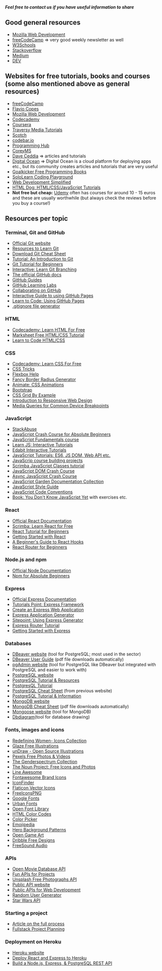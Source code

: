 ***Feel free to contact us if you have useful information to share*** 

## Good general resources
* [Mozilla Web Development](https://developer.mozilla.org/en-US/)
* [freeCodeCamp](https://www.freecodecamp.org/news/) => very good weekly newsletter as well
* [W3Schools](https://www.w3schools.com/)
* [Stackoverflow](https://stackoverflow.com/)
* [Medium](https://medium.com/topic/javascript)
* [DEV](https://dev.to/)



## Websites for free tutorials, books and courses (some also mentioned above as general resources)
* [freeCodeCamp](https://www.freecodecamp.org/)
* [Flavio Copes](https://flaviocopes.com/)
* [Mozilla Web Development](https://developer.mozilla.org/en-US/docs/Learn)
* [Codecademy](https://www.codecademy.com/)
* [Coursera](https://www.coursera.org/)
* [Traversy Media Tutorials](https://www.youtube.com/channel/UC29ju8bIPH5as8OGnQzwJyA)
* [Scotch](https://scotch.io/)
* [codebar.io](https://www.youtube.com/channel/UCEYz232agE47GHUq8wneBCA/videos)
* [Programming Hub](https://www.programminghub.io/)
* [CoreyMS](https://coreyms.com/category/development)
* [Dave Ceddia](https://daveceddia.com/archives/) => articles and tutorials
* [Digital Ocean](https://www.digitalocean.com/community/tutorials) => Digital Ocean is a cloud platform for deploying apps etc., but its community creates articles and tutorials that are very useful
* [Goalkicker Free Programming Books](https://books.goalkicker.com/)
* [SoloLearn Coding Playground](https://www.sololearn.com/home)
* [Web Development Simplified](https://www.youtube.com/channel/UCFbNIlppjAuEX4znoulh0Cw)
* [HTML Dog: HTML/CSS/JavaScript Tutorials](https://htmldog.com/)
* **Not free but cheap:** [Udemy](https://www.udemy.com/) often has courses for around 10 - 15 euros and these are usually worthwhile (but always check the reviews before you buy a course!)


## Resources per topic

### Terminal, Git and GitHub
* [Official Git website](https://git-scm.com/)
* [Resources to Learn Git](https://try.github.io/)
* [Download Git Cheat Sheet](https://education.github.com/git-cheat-sheet-education.pdf)
* [Tutorial: An Introduction to Git](https://www.youtube.com/watch?v=lRzM2F_R6lY)
* [Git Tutorial for Beginners](https://intellipaat.com/blog/tutorial/devops-tutorial/git-tutorial/)
* [Interactive: Learn Git Branching](https://learngitbranching.js.org/)
* [The official GitHub docs](https://docs.github.com/en)
* [GitHub Guides](https://guides.github.com/)
* [GitHub Learning Labs](https://lab.github.com/)
* [Collaborating on GitHub](https://faun.pub/collaborating-on-github-22fd5886fce)
* [Interactive Guide to using GitHub Pages](https://www.thinkful.com/learn/a-guide-to-using-github-pages/)
* [Learn to Code: Using GitHub Pages](https://learntocodewith.me/tutorials/github-pages/)
* [.gitignore file generator](https://www.toptal.com/developers/gitignore)


### HTML 
* [Codecademy: Learn HTML For Free](https://www.codecademy.com/learn/learn-html)
* [Marksheet Free HTML/CSS Tutorial](https://marksheet.io/)
* [Learn to Code HTML/CSS](https://learn.shayhowe.com/html-css/)

### CSS
* [Codecademy: Learn CSS For Free](https://www.codecademy.com/learn/learn-css)
* [CSS Tricks](https://css-tricks.com/)
* [Flexbox Help](https://flexbox.help/)
* [Fancy Border Radius Generator](https://9elements.github.io/fancy-border-radius/full-control.html)
* [Animate: CSS Animations](https://animate.style/)
* [Bootstrap](https://getbootstrap.com/)
* [CSS Grid By Example](https://gridbyexample.com/examples/)
* [Introduction to Responsive Web Design](https://www.youtube.com/watch?v=srvUrASNj0s)
* [Media Queries for Common Device Breakpoints](https://responsivedesign.is/develop/browser-feature-support/media-queries-for-common-device-breakpoints/)


### JavaScript
* [StackAbuse](https://stackabuse.com/tag/javascript/)
* [JavaScript Crash Course for Absolute Beginners](https://www.youtube.com/watch?v=hdI2bqOjy3c)
* [JavaScript Fundamentals course](https://javascript.info/first-steps)
* [Learn JS: Interactive Tutorials](https://www.learn-js.org/)
* [Edabit Interactive Tutorials](https://edabit.com/tutorial/javascript)
* [JavaScript Tutorials: ES6, JS DOM, Web API etc.](https://www.javascripttutorial.net/)
* [JavaScrip course building projects](https://scotch.io/courses/getting-started-with-javascript-for-web-development)
* [Scrimba JavaScript Classes tutorial](https://scrimba.com/scrim/cQnMDHD?pl=p4Mrt9)
* [JavaScript DOM Crash Course](https://www.youtube.com/watch?v=0ik6X4DJKCc)
* [Async JavaScript Crash Course](https://www.youtube.com/watch?v=PoRJizFvM7s)
* [JavaScript Garden Documentation Collection](https://bonsaiden.github.io/JavaScript-Garden/)
* [JavaScript Style Guide](https://education.launchcode.org/js-independent-track/appendices/style-guide.html)
* [JavaScript Code Conventions](https://www.crockford.com/code.html)
* [Book: You Don't Know JavaScript Yet](https://github.com/getify/You-Dont-Know-JS/blob/2nd-ed/get-started/README.md) with exercises etc.


### React
* [Official React Documentation](https://reactjs.org)
* [Scrimba: Learn React for Free](https://scrimba.com/learn/learnreact)
* [React Tutorial for Beginners](https://ibaslogic.com/react-tutorial-for-beginners/)
* [Getting Started with React](https://www.sitepoint.com/getting-started-react-beginners-guide/)
* [A Beginner's Guide to React Hooks](https://welearncode.com/beginners-guide-react-2020/)
* [React Router for Beginners](https://www.youtube.com/watch?v=91F8reC8kvo)


### Node.js and npm
* [Official Node Documentation](https://nodejs.org/en/)
* [Npm for Absolute Beginners](https://nodesource.com/blog/an-absolute-beginners-guide-to-using-npm/)


### Express
* [Official Express Documentation](https://expressjs.com/)
* [Tutorials Point: Express Framework](https://www.tutorialspoint.com/nodejs/nodejs_express_framework.htm)
* [Create an Express Web Application](https://www.tutorialsteacher.com/nodejs/expressjs-web-application)
* [Express Application Generator](https://expressjs.com/en/starter/generator.html)
* [Sitepoint: Using Express Generator](https://www.sitepoint.com/create-new-express-js-apps-with-express-generator/)
* [Express Router Tutorial](https://learncybers.com/express-router-easy-static-dynamic-routing/)
* [Getting Started with Express](https://www.youtube.com/watch?v=Z04bkB7g36E)

### Databases
* [DBeaver website](https://dbeaver.com/) (tool for PostgreSQL; most used in the sector)
* [DBeaver User Guide](https://dbeaver.com/doc/dbeaver.pdf) (pdf file downloads automatically)
* [pgAdmin website](https://www.pgadmin.org/) (tool for PostgreSQL like DBeaver but integrated with PostgreSQL and easier to work with)
* [PostgreSQL website](https://www.postgresql.org/)
* [PostgreSQL Tutorial & Resources](https://www.postgresqltutorial.com/)
* [PostgresQL Tutorial](https://www.postgresqltutorial.com/)
* [PostgreSQL Cheat Sheet](https://www.postgresqltutorial.com/postgresql-cheat-sheet/) (from previous website)
* [PostgreSQL Tutorial & Information](https://fresh2refresh.com/sql-tutorial/sql-language/)
* [MongoDB website](https://docs.mongodb.com/)
* [MongoDB Cheat Sheet](https://www.cheatography.com/isaeus/cheat-sheets/mongodb/pdf/) (pdf file downloads automatically)
* [Mongoose website](https://mongoosejs.com/) (tool for MongoDB)
* [Dbdiagram](https://dbdiagram.io/home)(tool for database drawing)


### Fonts, images and icons
* [Redefining Women- Icons Collection](https://thenounproject.com/Iconathon1/collection/redefining-women/)
* [Glaze Free Illustrations](https://www.glazestock.com/)
* [unDraw - Open Source Illustrations](https://undraw.co/)
* [Pexels Free Photos & Videos](https://www.pexels.com/)
* [The Genderspectrum Collection](https://genderphotos.vice.com/)
* [The Noun Project: Free Icons and Photos](https://thenounproject.com/)
* [Line Awesome](https://icons8.com/line-awesome)
* [Fontawesome Brand Icons](https://www.w3schools.com/icons/fontawesome_icons_brand.asp)
* [IconFinder](https://www.iconfinder.com/icon-sets/featured/free)
* [Flaticon Vector Icons](https://www.flaticon.com/)
* [FreeIconsPNG](https://www.freeiconspng.com/search.html?q=graph+transparent+background&tip=icon)
* [Google Fonts](https://fonts.google.com/)
* [Urban Fonts](https://www.urbanfonts.com/)
* [Open Font Library](https://fontlibrary.org/)
* [HTML Color Codes](https://htmlcolorcodes.com/)
* [Color Picker](https://www.w3schools.com/colors/colors_picker.asp)
* [Emojipedia](https://emojipedia.org/)
* [Hero Background Patterns](https://www.heropatterns.com/)
* [Open Game Art](https://opengameart.org/)
* [Dribble Free Designs](https://dribbble.com/tags/free)
* [FreeSound Audio](https://freesound.org/browse/)


### APIs
* [Open Movie Database API](https://www.omdbapi.com/)
* [Fun APIs for Projects](https://dev.to/biplov/15-fun-apis-for-your-next-project-5053)
* [Unsplash Free Photographs API](https://unsplash.com/developers)
* [Public API website](https://public-apis.xyz/)
* [Public APIs for Web Development](https://github.com/public-apis/public-apis/blob/master/README.md)
* [Random User Generator](https://randomuser.me/documentation#multiple)
* [Star Wars API](https://swapi.dev/)


### Starting a project
* [Article on the full process](https://dev.to/killianfrappartdev/how-i-built-a-real-world-project-for-the-first-time-5gn5)
* [Fullstack Project Planning](https://dev.to/thecodepixi/fullstack-project-planning-3jml)

### Deployment on Heroku
* [Heroku website](https://devcenter.heroku.com/articles/getting-started-with-nodejs)
* [Deploy React and Express to Heroku](https://daveceddia.com/deploy-react-express-app-heroku/)
* [Build a Node.js, Express, & PostgreSQL REST API](https://www.taniarascia.com/node-express-postgresql-heroku/)
